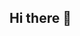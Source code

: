 ## Hi there 👋

<!--
**Mohmed-Ayoub-Js/Mohmed-Ayoub-Js** is a ✨ _special_ ✨ repository because its `README.md` (this file) appears on your GitHub profile.
<div align="center"><h1> Hi, i am <img src="https://raw.githubusercontent.com/TheDudeThatCode/TheDudeThatCode/master/Assets/Hi.gif" width="32px"/> Mohammed Ayoub </h1> </div>

# About Me
Dear readers, my name is Mohammed Ayoub, and I am a front-end developer specializing in JavaScript and TypeScript. I have over two years of experience in front-end development and have successfully completed several projects that demonstrate my skills and capabilities in this field.

My Expertise:

Responsive Page Development:

I have designed and developed pages that adapt to various screen sizes and devices, ensuring a seamless user experience across different platforms.

Interactive Page Development:

I have created interactive pages that engage with users and provide a distinctive and appealing user experience.

Dynamic Content Development:

I have added animations, transitions, and engaging elements to enhance user experiences, making websites more lively and attractive.

SEO-Friendly Website Development:

I have developed websites optimized for search engines using Next.js, ensuring better visibility in search engine results.

Backend Communication and API Integration:

I am proficient in connecting to backends and efficiently using APIs to create comprehensive user experiences.

Tailwind CSS Utilization:

I use Tailwind CSS to effectively and smoothly develop and style user interfaces.

Desktop Application Interface Development:

I have the ability to design and develop user interfaces for desktop applications, making them user-friendly and visually appealing.

Projects I Can Develop With My Skills:

Landing Pages

Dashboard User Interfaces

Desktop Application Interfaces

Multi-page Websites (Frontend only)

Light Backend coupled with Frontend

Thank you for your attention!



# Tech Stack
![CSS3](https://img.shields.io/badge/css3-%231572B6.svg?logo=css3&logoColor=white&style=for-the-badge)
![HTML5](https://img.shields.io/badge/html5-%23E34F26.svg?logo=html5&logoColor=white&style=for-the-badge)
![JavaScript](https://img.shields.io/badge/javascript-%23323330.svg?logo=javascript&logoColor=%23F7DF1E&style=for-the-badge)
![Electron.js](https://img.shields.io/badge/Electron-191970?logo=Electron&logoColor=white&style=for-the-badge)
![Express.js](https://img.shields.io/badge/express.js-%23404d59.svg?logo=express&logoColor=%2361DAFB&style=for-the-badge)
![JWT/JSON Web Token](https://img.shields.io/badge/JWT-black?logo=JSON%20web%20tokens&style=for-the-badge)
![MUI ](https://img.shields.io/badge/MUI-%230081CB.svg?logo=material-ui&logoColor=white&style=for-the-badge)
![NPM ](https://img.shields.io/badge/NPM-%23000000.svg?logo=npm&logoColor=white&style=for-the-badge)
![Next JS ](https://img.shields.io/badge/Next-black?logo=next.js&logoColor=white&style=for-the-badge)
![Node.js ](https://img.shields.io/badge/node.js-6DA55F?logo=node.js&logoColor=white&style=for-the-badge)
![React](https://img.shields.io/badge/react-%2320232a.svg?logo=react&logoColor=%2361DAFB&style=for-the-badge)
![React Router](https://img.shields.io/badge/React_Router-CA4245?logo=react-router&logoColor=white&style=for-the-badge)
![TailwindCSS](https://img.shields.io/badge/tailwindcss-%2338B2AC.svg?logo=tailwind-css&logoColor=white&style=for-the-badge)
![MongoDB](https://img.shields.io/badge/MongoDB-%234ea94b.svg?logo=mongodb&logoColor=white&style=for-the-badge)
![MySQL](https://img.shields.io/badge/mysql-%2300f.svg?logo=mysql&logoColor=white&style=for-the-badge)
![GitHub](https://img.shields.io/badge/github-%23121011.svg?logo=github&logoColor=white&style=for-the-badge)
![Discord](https://img.shields.io/badge/%3CServer%3E-%237289DA.svg?logo=discord&logoColor=white&style=for-the-badge)
![Facebook](https://img.shields.io/badge/Facebook-%231877F2.svg?logo=Facebook&logoColor=white&style=for-the-badge)
![Instagram](https://img.shields.io/badge/<handle>-%23E4405F.svg?logo=Instagram&logoColor=white&style=for-the-badge)

# GitHub Stats :
![](https://github-readme-stats.vercel.app/api?username=Mohmed-Ayoub-Js&hide_border=false&include_all_commits=false&count_private=false)
![](https://github-readme-streak-stats.herokuapp.com/?user=Mohmed-Ayoub-Js&hide_border=false)
![](https://github-readme-stats.vercel.app/api/top-langs/?username=Mohmed-Ayoub-Js&hide_border=false&include_all_commits=false&count_private=false&layout=compact)
Here are some ideas to get you started:

- 🔭 I’m currently working on ...
- 🌱 I’m currently learning ...
- 👯 I’m looking to collaborate on ...
- 🤔 I’m looking for help with ...
- 💬 Ask me about ...
- 📫 How to reach me: ...
- 😄 Pronouns: ...
- ⚡ Fun fact: ...
-->
